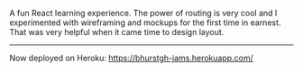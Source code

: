A fun React learning experience. The power of routing is very cool and I experimented with wireframing and mockups for the first time in earnest. That was very helpful when it came time to design layout.

***

Now deployed on Heroku: https://bhurstgh-jams.herokuapp.com/

